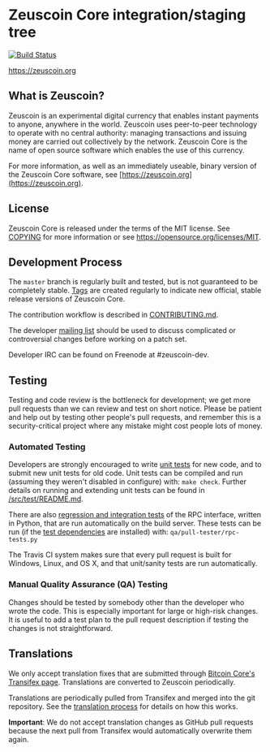 Zeuscoin Core integration/staging tree
=====================================

[![Build Status](https://travis-ci.org/zeuscoin-project/zeuscoin.svg?branch=master)](https://travis-ci.org/zeuscoin-project/zeuscoin)

https://zeuscoin.org

What is Zeuscoin?
----------------

Zeuscoin is an experimental digital currency that enables instant payments to
anyone, anywhere in the world. Zeuscoin uses peer-to-peer technology to operate
with no central authority: managing transactions and issuing money are carried
out collectively by the network. Zeuscoin Core is the name of open source
software which enables the use of this currency.

For more information, as well as an immediately useable, binary version of
the Zeuscoin Core software, see [https://zeuscoin.org](https://zeuscoin.org).

License
-------

Zeuscoin Core is released under the terms of the MIT license. See [COPYING](COPYING) for more
information or see https://opensource.org/licenses/MIT.

Development Process
-------------------

The `master` branch is regularly built and tested, but is not guaranteed to be
completely stable. [Tags](https://github.com/zeuscoin-project/zeuscoin/tags) are created
regularly to indicate new official, stable release versions of Zeuscoin Core.

The contribution workflow is described in [CONTRIBUTING.md](CONTRIBUTING.md).

The developer [mailing list](https://groups.google.com/forum/#!forum/zeuscoin-dev)
should be used to discuss complicated or controversial changes before working
on a patch set.

Developer IRC can be found on Freenode at #zeuscoin-dev.

Testing
-------

Testing and code review is the bottleneck for development; we get more pull
requests than we can review and test on short notice. Please be patient and help out by testing
other people's pull requests, and remember this is a security-critical project where any mistake might cost people
lots of money.

### Automated Testing

Developers are strongly encouraged to write [unit tests](src/test/README.md) for new code, and to
submit new unit tests for old code. Unit tests can be compiled and run
(assuming they weren't disabled in configure) with: `make check`. Further details on running
and extending unit tests can be found in [/src/test/README.md](/src/test/README.md).

There are also [regression and integration tests](/qa) of the RPC interface, written
in Python, that are run automatically on the build server.
These tests can be run (if the [test dependencies](/qa) are installed) with: `qa/pull-tester/rpc-tests.py`

The Travis CI system makes sure that every pull request is built for Windows, Linux, and OS X, and that unit/sanity tests are run automatically.

### Manual Quality Assurance (QA) Testing

Changes should be tested by somebody other than the developer who wrote the
code. This is especially important for large or high-risk changes. It is useful
to add a test plan to the pull request description if testing the changes is
not straightforward.

Translations
------------

We only accept translation fixes that are submitted through [Bitcoin Core's Transifex page](https://www.transifex.com/projects/p/bitcoin/).
Translations are converted to Zeuscoin periodically.

Translations are periodically pulled from Transifex and merged into the git repository. See the
[translation process](doc/translation_process.md) for details on how this works.

**Important**: We do not accept translation changes as GitHub pull requests because the next
pull from Transifex would automatically overwrite them again.
